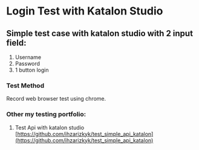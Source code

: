 # Login Test with Katalon Studio

## Simple test case with katalon studio with 2 input field:

1. Username
2. Password
3. 1 button login

### Test Method

Record web browser test using chrome.

### Other my testing portfolio:

1. Test Api with katalon studio [https://github.com/ihzarizkyk/test_simple_api_katalon](https://github.com/ihzarizkyk/test_simple_api_katalon)